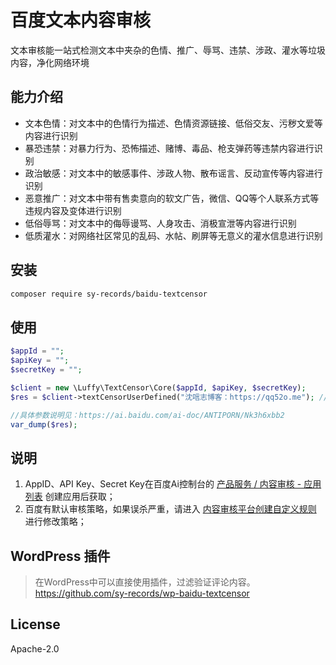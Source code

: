 # 百度文本内容审核

文本审核能一站式检测文本中夹杂的色情、推广、辱骂、违禁、涉政、灌水等垃圾内容，净化网络环境

## 能力介绍

* 文本色情：对文本中的色情行为描述、色情资源链接、低俗交友、污秽文爱等内容进行识别
* 暴恐违禁：对暴力行为、恐怖描述、赌博、毒品、枪支弹药等违禁内容进行识别
* 政治敏感：对文本中的敏感事件、涉政人物、散布谣言、反动宣传等内容进行识别
* 恶意推广：对文本中带有售卖意向的软文广告，微信、QQ等个人联系方式等违规内容及变体进行识别
* 低俗辱骂：对文本中的侮辱谩骂、人身攻击、消极宣泄等内容进行识别
* 低质灌水：对网络社区常见的乱码、水帖、刷屏等无意义的灌水信息进行识别

## 安装

```bash
composer require sy-records/baidu-textcensor
```

## 使用

```php
$appId = "";
$apiKey = "";
$secretKey = "";

$client = new \Luffy\TextCensor\Core($appId, $apiKey, $secretKey);
$res = $client->textCensorUserDefined("沈唁志博客：https://qq52o.me"); //待审核文本字符串

//具体参数说明见：https://ai.baidu.com/ai-doc/ANTIPORN/Nk3h6xbb2
var_dump($res);
```

## 说明

1. AppID、API Key、Secret Key在百度Ai控制台的 [产品服务 / 内容审核 - 应用列表](https://console.bce.baidu.com/ai/?fromai=1#/ai/antiporn/app/list) 创建应用后获取；
2. 百度有默认审核策略，如果误杀严重，请进入 [内容审核平台创建自定义规则](https://ai.baidu.com/censoring#/strategylist) 进行修改策略；

## WordPress 插件

> 在WordPress中可以直接使用插件，过滤验证评论内容。https://github.com/sy-records/wp-baidu-textcensor

## License

Apache-2.0
